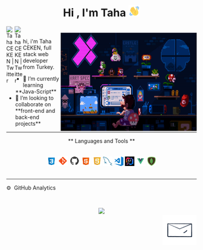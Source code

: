 <h1 align="center">Hi , I'm Taha <img height="30" src="https://github.com/Tahckn/Tahckn/blob/main/img/wave-hello.gif?raw=true"></h1>
<a href="https://twitter.com/tahckn">
  <img align="left" alt="Taha CEKEN | Twitter" width="22px" src="https://raw.githubusercontent.com/peterthehan/peterthehan/master/assets/twitter.svg" />
</a>
<a href="mailto:tahaceken38@gmail.com">
  <img align="left" alt="Taha CEKEN | Twitter" width="22px" src="https://upload.wikimedia.org/wikipedia/commons/thumb/e/ec/Circle-icons-mail.svg/1200px-Circle-icons-mail.svg.png" />
  <br>
</a>
<img align="right" alt="GIF" src="https://github.com/Tahckn/Tahckn/blob/main/img/ezgif.com-gif-maker.gif?raw=true" width="360" height="260" />
<p>
hi, i'm Taha CEKEN, full stack web developer from Turkey.
</p>

<ul>
  <li> 🌱 I’m currently learning **Java-Script**</li>

  <li> 👯 I’m looking to collaborate on **front-end and back-end projects**</li>
</ul>
  
  

<hr>

<p align="center"> ** Languages and Tools ** <br> <br> </p>
<div align="center">
<code><img height="25" src="https://raw.githubusercontent.com/Tahckn/Tahckn/e6ecd29134bfdad0587d14b87be2a8d823742915/img/icons8-css3.svg"></code>
<code><img height="27" src="https://raw.githubusercontent.com/Tahckn/Tahckn/e6ecd29134bfdad0587d14b87be2a8d823742915/img/icons8-git.svg"></code>
<code><img height="27" src="https://raw.githubusercontent.com/Tahckn/Tahckn/e6ecd29134bfdad0587d14b87be2a8d823742915/img/icons8-github.svg"></code>
<code><img height="25" src="https://raw.githubusercontent.com/Tahckn/Tahckn/e6ecd29134bfdad0587d14b87be2a8d823742915/img/icons8-html-5.svg"></code>
<code><img height="26" src="https://raw.githubusercontent.com/Tahckn/Tahckn/e6ecd29134bfdad0587d14b87be2a8d823742915/img/icons8-javascript-logo.svg"></code>
<code><img height="25" src="https://github.com/Tahckn/Tahckn/blob/main/img/127428630-7563c6a0-4ce4-4b21-9473-b7c2b149f3c4.png?raw=true"></code>
<code><img height="25" src="https://github.com/Tahckn/Tahckn/blob/main/img/visual-studio-code.png?raw=true"></code>
<code><img height="25" src="https://github.com/Tahckn/Tahckn/blob/main/img/intellij-idea-icon-5%20(1).jpg?raw=true"></code>
<code><img height="25" src="https://github.com/Tahckn/Tahckn/blob/main/img/Vue-JS-01.png?raw=true"></code>
<code><img height="25" src="https://github.com/Tahckn/Tahckn/blob/main/img/pngwing.com.png?raw=true"></code>
  </div>
<br>
<hr>
<p>⚙️ &nbsp;GitHub Analytics</p>
<br>

<p align="center">
<a href="https://github.com/Tahckn">
  <img height="180em" src="https://github-readme-stats-eight-theta.vercel.app/api?username=Tahckn&show_icons=true&theme=algolia&include_all_commits=true&count_private=true"/>
  <br>
<a href="mailto:tahaceken38@gmail.com">
  <img align="right" alt="GIF" src="https://github.com/Tahckn/Tahckn/blob/main/img/contactme2.gif?raw=true" width="90" height="80" />
</a>
</p>




